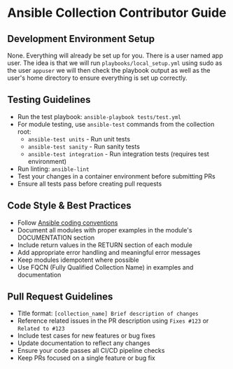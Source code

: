 # Ansible Collection Contributor Guide

## Development Environment Setup
None. Everything will already be set up for you. There is a user named app user. The idea is that we will run `playbooks/local_setup.yml` using sudo as the user `appuser` we will then check the playbook output as well as the user's home directory to ensure everything is set up correctly.



## Testing Guidelines
- Run the test playbook: `ansible-playbook tests/test.yml`
- For module testing, use `ansible-test` commands from the collection root:
  - `ansible-test units` - Run unit tests
  - `ansible-test sanity` - Run sanity tests
  - `ansible-test integration` - Run integration tests (requires test environment)
- Run linting: `ansible-lint`
- Test your changes in a container environment before submitting PRs
- Ensure all tests pass before creating pull requests

## Code Style & Best Practices
- Follow [Ansible coding conventions](https://docs.ansible.com/ansible/latest/dev_guide/developing_modules_best_practices.html)
- Document all modules with proper examples in the module's DOCUMENTATION section
- Include return values in the RETURN section of each module
- Add appropriate error handling and meaningful error messages
- Keep modules idempotent where possible
- Use FQCN (Fully Qualified Collection Name) in examples and documentation

## Pull Request Guidelines
- Title format: `[collection_name] Brief description of changes`
- Reference related issues in the PR description using `Fixes #123` or `Related to #123`
- Include test cases for new features or bug fixes
- Update documentation to reflect any changes
- Ensure your code passes all CI/CD pipeline checks
- Keep PRs focused on a single feature or bug fix